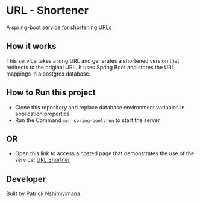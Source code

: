 # URL - Shortener

A spring-boot service for shortening URLs

## How it works
This service takes a long URL and generates a shortened version that redirects to the original URL. It uses Spring Boot and stores the URL mappings in a postgres database.

## How to Run this project
 - Clone this repository and replace database environment variables in application.properties
 - Run the Command `mvn spring-boot:run` to start the server

 ## OR
 - Open this link to access a hosted page that demonstrates the use of the service: [URL Shortner](https://url-shortener-patrick.netlify.app)

## Developer
Built by [Patrick Nshimiyimana](https://github.com/Patricknshimiyimana)
